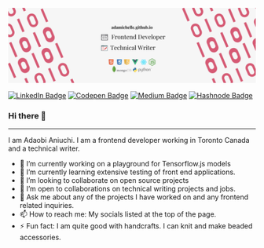 ![Readme Banner - adamichelle.github.io, frontend developer, technical writer, HTML, CSS, JavaScript, Mongo DB, React, Vue, Python, Node JS](/assets/banner.png)

[![LinkedIn Badge](https://img.shields.io/badge/LinkedIn-blue?style=for-the-badge&logo=linkedin&logoColor=white)](https://www.linkedin.com/in/adaobi-aniuchi/)
[![Codepen Badge](https://img.shields.io/badge/Codepen-black?style=for-the-badge&logo=codepen&logoColor=white)](https://codepen.io/adamichelle)
[![Medium Badge](https://img.shields.io/badge/Medium-gray?style=for-the-badge&logo=medium&logoColor=white)](https://aadaobi.medium.com/)
[![Hashnode Badge](https://img.shields.io/badge/Hashnode-black?style=for-the-badge&logo=hashnode&logoColor=blue)](https://adamichelle.hashnode.dev/)

### Hi there 👋
---

I am Adaobi Aniuchi. I am a frontend developer working in Toronto Canada and a technical writer.

- 🔭 I’m currently working on a playground for Tensorflow.js models
- 🌱 I’m currently learning extensive testing of front end applications.
- 👯 I’m looking to collaborate on open source projects
- 🤔 I’m open to collaborations on technical writing projects and jobs.
- 💬 Ask me about any of the projects I have worked on and any frontend related inquiries.
- 📫 How to reach me: My socials listed at the top of the page.
- ⚡ Fun fact: I am quite good with handcrafts. I can knit and make beaded accessories.
